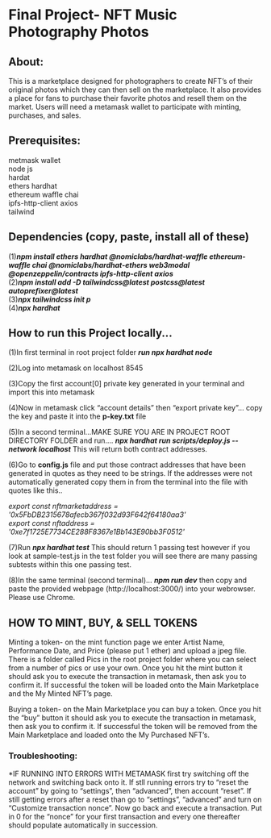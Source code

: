 # Final Project- NFT Music Photography Photos

## About:
This is a marketplace designed for photographers to create NFT’s of their original photos which they can then sell on the marketplace. It also provides a place for fans to purchase their favorite photos and resell them on the market. Users will need a metamask wallet to participate with minting, purchases, and sales.

## Prerequisites:                                                                                                    
metmask wallet                                                                                                       
node js                                                                                                                
hardat                                                                                                               
ethers hardhat                                                                                                     
ethereum waffle chai                                                                                      
ipfs-http-client axios                                                                                               
tailwind

## Dependencies (copy, paste, install all of these)                                                                    
(1)***npm install ethers hardhat @nomiclabs/hardhat-waffle ethereum-waffle chai @nomiclabs/hardhat-ethers web3modal @openzeppelin/contracts ipfs-http-client axios***                                                                 
(2)***npm install add -D tailwindcss@latest postcss@latest autoprefixer@latest***                                        
(3)***npx tailwindcss init p***                                                                                          
(4)***npx hardhat***

## How to run this Project locally...

(1)In first terminal in root project folder ***run npx hardhat node***

(2)Log into metamask on localhost 8545

(3)Copy the first account[0] private key generated in your terminal and import this into metamask

(4)Now in metamask click “account details” then “export private key”… copy the key
and paste it into the **p-key.txt** file 

(5)In a second terminal…MAKE SURE YOU ARE IN PROJECT ROOT DIRECTORY FOLDER and run…. ***npx hardhat run scripts/deploy.js --network localhost***  This will return both contract addresses. 

(6)Go to **config.js** file and put those contract addresses that have been generated in quotes as they need to be strings. If the addresses were not automatically generated copy them in from the terminal into the file with quotes like this..

*export const nftmarketaddress = '0x5FbDB2315678afecb367f032d93F642f64180aa3'                                          
export const nftaddress = '0xe7f1725E7734CE288F8367e1Bb143E90bb3F0512'*

(7)Run ***npx hardhat test*** This should return 1 passing test however if you look at sample-test.js in the test folder you will see there are many passing subtests within this one passing test.

(8)In the same terminal (second terminal)… ***npm run dev*** then copy and paste the provided webpage (http://localhost:3000/) into your webrowser. Please use Chrome. 

## HOW TO MINT, BUY, & SELL TOKENS

Minting a token- on the mint function page we enter Artist Name, Performance Date, and Price (please put 1 ether) and upload a jpeg file. There is a folder called Pics in the root project folder where you can select from a number of pics or use your own. Once you hit the mint button it should ask you to execute the transaction in metamask, then ask you to confirm it.  If successful the token will be loaded onto the Main Marketplace and the My Minted NFT’s page. 

Buying a token- on the Main Marketplace you can buy a token. Once you hit the “buy” button it should ask you to execute the transaction in metamask, then ask you to confirm it.  If successful the token will be removed from the Main Marketplace and loaded onto the My Purchased NFT’s. 

### Troubleshooting:
*IF RUNNING INTO ERRORS WITH METAMASK first try switching off the network and switching back onto it. If stll running errors try to “reset the account” by going to “settings”, then “advanced”, then account “reset”. If still getting errors after a reset than go to “settings”, “advanced” and turn on “Customize transaction nonce”. Now go back and execute a transaction. Put in 0 for the “nonce” for your first transaction and every one thereafter should populate automatically in succession.
